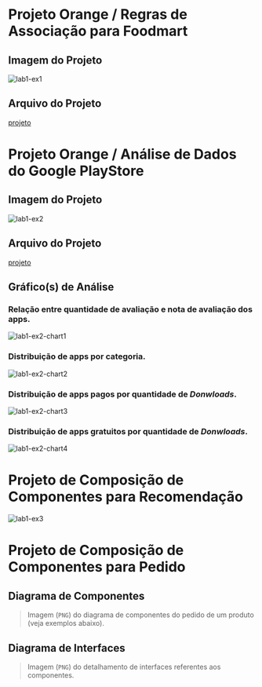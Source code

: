 # Projeto Orange / Regras de Associação para Foodmart

## Imagem do Projeto
![lab1-ex1](images/lab1-ex1.png)

## Arquivo do Projeto
[projeto](orange/lab1-ex1.ows)

# Projeto Orange / Análise de Dados do Google PlayStore

## Imagem do Projeto
![lab1-ex2](images/lab1-ex2.png)

## Arquivo do Projeto
[projeto](orange/lab1-ex2.ows)

## Gráfico(s) de Análise
### Relação entre quantidade de avaliação e nota de avaliação dos apps.
![lab1-ex2-chart1](images/lab1-ex2-chart1.png)
### Distribuição de apps por categoria.
![lab1-ex2-chart2](images/lab1-ex2-chart2.png)
### Distribuição de apps pagos por quantidade de *Donwloads*.
![lab1-ex2-chart3](images/lab1-ex2-chart3.png)
### Distribuição de apps gratuitos por quantidade de *Donwloads*.
![lab1-ex2-chart4](images/lab1-ex2-chart4.png)

# Projeto de Composição de Componentes para Recomendação

![lab1-ex3](images/lab1-ex3.png)

# Projeto de Composição de Componentes para Pedido

## Diagrama de Componentes

> Imagem (`PNG`) do diagrama de componentes do pedido de um produto (veja exemplos abaixo).

## Diagrama de Interfaces

> Imagem (`PNG`) do detalhamento de interfaces referentes aos componentes.